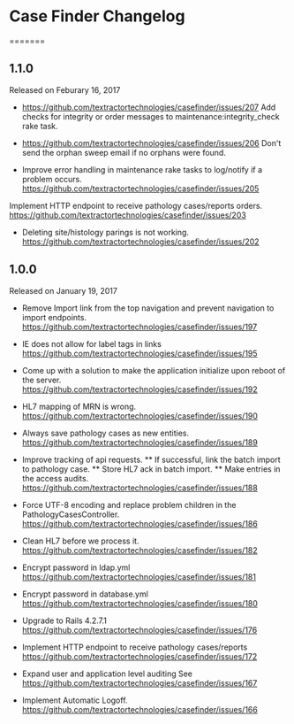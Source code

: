 # Case Finder Changelog
=======

## 1.1.0
Released on Feburary 16, 2017

* https://github.com/textractortechnologies/casefinder/issues/207
Add checks for integrity or order messages to maintenance:integrity_check rake task.

* https://github.com/textractortechnologies/casefinder/issues/206
Don't send the orphan sweep email if no orphans were found.

* Improve error handling in maintenance rake tasks to log/notify if a problem occurs.
https://github.com/textractortechnologies/casefinder/issues/205

Implement HTTP endpoint to receive pathology cases/reports orders.
https://github.com/textractortechnologies/casefinder/issues/203

* Deleting site/histology parings is not working.
https://github.com/textractortechnologies/casefinder/issues/202

## 1.0.0
Released on January 19, 2017

* Remove Import link from the top navigation and prevent navigation to import endpoints.
https://github.com/textractortechnologies/casefinder/issues/197

* IE does not allow for label tags in links
https://github.com/textractortechnologies/casefinder/issues/195

* Come up with a solution to make the application initialize upon reboot of the server.
https://github.com/textractortechnologies/casefinder/issues/192

* HL7 mapping of MRN is wrong.
https://github.com/textractortechnologies/casefinder/issues/190

* Always save pathology cases as new entities.
https://github.com/textractortechnologies/casefinder/issues/189

* Improve tracking of api requests.
** If successful, link the batch import to pathology case.
** Store HL7 ack in batch import.
** Make entries in the access audits.
https://github.com/textractortechnologies/casefinder/issues/188

* Force UTF-8 encoding and replace problem children in the PathologyCasesController.
https://github.com/textractortechnologies/casefinder/issues/186

* Clean HL7 before we process it.
https://github.com/textractortechnologies/casefinder/issues/182

* Encrypt password in ldap.yml
https://github.com/textractortechnologies/casefinder/issues/181

* Encrypt password in database.yml
https://github.com/textractortechnologies/casefinder/issues/180

* Upgrade to Rails 4.2.7.1
https://github.com/textractortechnologies/casefinder/issues/176

* Implement HTTP endpoint to receive pathology cases/reports
https://github.com/textractortechnologies/casefinder/issues/172

* Expand user and application level auditing
See https://github.com/textractortechnologies/casefinder/issues/167

* Implement Automatic Logoff.
https://github.com/textractortechnologies/casefinder/issues/166
